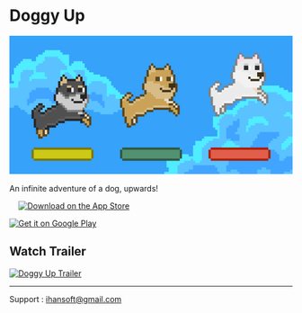 # Doggy Up

<img src="GraphicImage.png" alt="'Doggy Up' Graphic Image"/>

An infinite adventure of a dog, upwards!

<span style='padding: 16px'><a href='https://apps.apple.com/app/doggy-up/id1572882334'><img alt='Download on the App Store' src='https://upload.wikimedia.org/wikipedia/commons/3/3c/Download_on_the_App_Store_Badge.svg' width='208'/></a></span>

<a href='https://play.google.com/store/apps/details?id=com.iHan.DoggyUp'><img alt='Get it on Google Play' src='https://play.google.com/intl/en_us/badges/static/images/badges/en_badge_web_generic.png' width='240'/></a>

## Watch Trailer

[![Doggy Up Trailer](http://img.youtube.com/vi/BFCJycQwmQw/0.jpg)](http://www.youtube.com/watch?v=BFCJycQwmQw "Doggy Up Trailer")

---

Support : ihansoft@gmail.com

